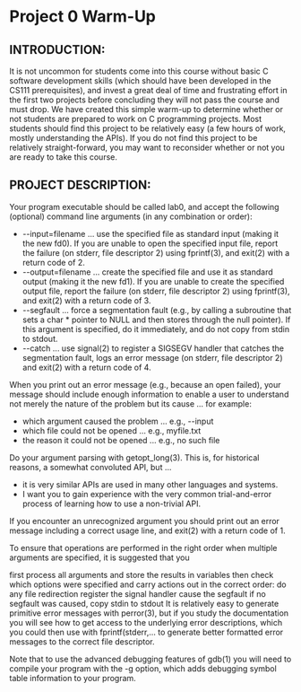 # Project 0 Warm-Up
## INTRODUCTION:
It is not uncommon for students come into this course without basic C software development skills (which should have been developed in the CS111 prerequisites), and invest a great deal of time and frustrating effort in the first two projects before concluding they will not pass the course and must drop. We have created this simple warm-up to determine whether or not students are prepared to work on C programming projects. Most students should find this project to be relatively easy (a few hours of work, mostly understanding the APIs). If you do not find this project to be relatively straight-forward, you may want to reconsider whether or not you are ready to take this course.

## PROJECT DESCRIPTION:
Your program executable should be called lab0, and accept the following (optional) command line arguments (in any combination or order):
* --input=filename ... use the specified file as standard input (making it the new fd0). 
If you are unable to open the specified input file, report the failure (on stderr, file descriptor 2) using fprintf(3), and exit(2) with a return code of 2.
* --output=filename ... create the specified file and use it as standard output (making it the new fd1). 
If you are unable to create the specified output file, report the failure (on stderr, file descriptor 2) using fprintf(3), and exit(2) with a return code of 3.
* --segfault ... force a segmentation fault (e.g., by calling a subroutine that sets a char * pointer to NULL and then stores through the null pointer). If this argument is specified, do it immediately, and do not copy from stdin to stdout.
* --catch ... use signal(2) to register a SIGSEGV handler that catches the segmentation fault, logs an error message (on stderr, file descriptor 2) and exit(2) with a return code of 4.

When you print out an error message (e.g., because an open failed), your message should include enough information to enable a user to understand not merely the nature of the problem but its cause ... for example:
* which argument caused the problem ... e.g., --input
* which file could not be opened ... e.g., myfile.txt
* the reason it could not be opened ... e.g., no such file

Do your argument parsing with getopt_long(3). This is, for historical reasons, a somewhat convoluted API, but ...
* it is very similar APIs are used in many other languages and systems.
* I want you to gain experience with the very common trial-and-error process of learning how to use a non-trivial API.

If you encounter an unrecognized argument you should print out an error message including a correct usage line, and exit(2) with a return code of 1.

To ensure that operations are performed in the right order when multiple arguments are specified, it is suggested that you

first process all arguments and store the results in variables
then check which options were specified and carry actions out in the correct order:
do any file redirection
register the signal handler
cause the segfault
if no segfault was caused, copy stdin to stdout
It is relatively easy to generate primitive error messages with perror(3), but if you study the documentation you will see how to get access to the underlying error descriptions, which you could then use with fprintf(stderr,... to generate better formatted error messages to the correct file descriptor.

Note that to use the advanced debugging features of gdb(1) you will need to compile your program with the -g option, which adds debugging symbol table information to your program.